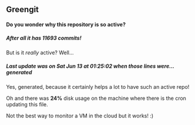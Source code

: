 ## Greengit

#### Do you wonder why this repository is so active?

##### After all it has 11693 commits!

But is it *really* active? Well...

##### Last update was on Sat Jun 13 at 01:25:02 when those lines were... generated

Yes, generated, because it certainly helps a lot to have such an active repo!

Oh and there was **24%** disk usage on the machine
where there is the cron updating this file.

Not the best way to monitor a VM in the cloud but it works! :)
